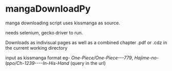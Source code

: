 # mangaDownloadPy

manga downloading script uses kissmanga as source.

needs selenium, gecko driver to run.

Downloads as indivisual pages as well as a combined chapter .pdf or .cdz in the current working directory

input as kissmanga format eg- *One-Piece/One-Piece---779*, *Hajime-no-Ippo/Ch-1239----In-His-Hand* (query in the url)

